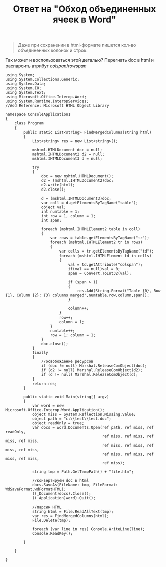 ﻿---
title: "Ответ на \"Обход объединенных ячеек в Word\""
se.owner.user_id: 240512
se.owner.display_name: "MSDN.WhiteKnight"
se.owner.link: "https://ru.stackoverflow.com/users/240512/msdn-whiteknight"
se.answer_id: 811478
se.question_id: 805934
se.post_type: answer
se.is_accepted: False
---
<blockquote>
  <p>Даже при сохранении в html-формате пишется кол-во объединенных колонок и строк.</p>
</blockquote>

<p>Так может и воспользоваться этой деталью? Перегнать doc в html и распарсить атрибут <em>colspan</em>/<em>rowspan</em></p>

<pre><code>using System;
using System.Collections.Generic;
using System.Data;
using System.IO;
using System.Text;
using Microsoft.Office.Interop.Word;
using System.Runtime.InteropServices;
//Add Reference: Microsoft HTML Object Library

namespace ConsoleApplication1
{
    class Program
    {
        public static List&lt;string&gt; FindMergedColumns(string html)
        {
            List&lt;string&gt; res = new List&lt;string&gt;();

            mshtml.HTMLDocument doc = null;
            mshtml.IHTMLDocument2 d2 = null;
            mshtml.IHTMLDocument3 d = null;            

            try
            {
                doc = new mshtml.HTMLDocument();
                d2 = (mshtml.IHTMLDocument2)doc;
                d2.write(html);
                d2.close();

                d = (mshtml.IHTMLDocument3)doc;
                var coll = d.getElementsByTagName("table");
                object val;
                int numtable = 1;
                int row = 1, column = 1;
                int span;

                foreach (mshtml.IHTMLElement2 table in coll)
                {
                    var rows = table.getElementsByTagName("tr");
                    foreach (mshtml.IHTMLElement2 tr in rows)
                    {               
                        var cells = tr.getElementsByTagName("td");
                        foreach (mshtml.IHTMLElement td in cells)
                        {
                            val = td.getAttribute("colspan");
                            if(val == null)val = 0;
                            span = Convert.ToInt32(val);

                            if (span &gt; 1)
                            {
                                res.Add(String.Format("Table {0}, Row {1}, Column {2}: {3} columns merged",numtable,row,column,span));
                            }

                            column++;
                        }
                        row++;
                        column = 1;
                    }
                    numtable++;
                    row = 1; column = 1;
                }
                doc.close();
            }
            finally
            {
                //освобождение ресурсов
                if (doc != null) Marshal.ReleaseComObject(doc);
                if (d2 != null) Marshal.ReleaseComObject(d2);
                if (d != null) Marshal.ReleaseComObject(d);
            }
            return res;
        }

        public static void Main(string[] argv)
        {
            var word = new Microsoft.Office.Interop.Word.Application();
            object miss = System.Reflection.Missing.Value;
            object path = "c:\\test\\test.doc";
            object readOnly = true;
            var docs = word.Documents.Open(ref path, ref miss, ref readOnly,
                                           ref miss, ref miss, ref miss, ref miss,
                                           ref miss, ref miss, ref miss, ref miss,
                                           ref miss, ref miss, ref miss, ref miss,
                                           ref miss);

            string tmp = Path.GetTempPath() + "file.htm";

            //конвертируем doc в html
            docs.SaveAs(FileName: tmp, FileFormat: WdSaveFormat.wdFormatHTML);
            ((_Document)docs).Close();
            ((_Application)word).Quit();

            //парсим HTML
            string html = File.ReadAllText(tmp);
            var res = FindMergedColumns(html);
            File.Delete(tmp);

            foreach (var line in res) Console.WriteLine(line);
            Console.ReadKey();            

        }        

    }

}
</code></pre>
